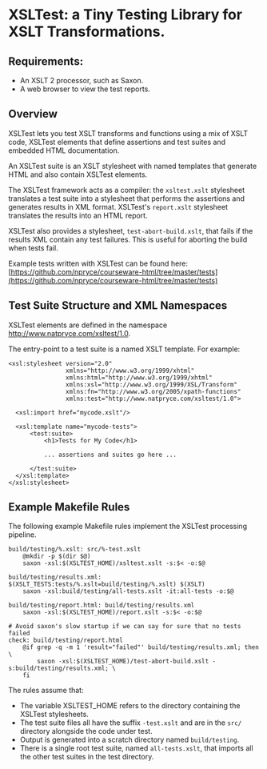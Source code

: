 XSLTest: a Tiny Testing Library for XSLT Transformations.
=========================================================

Requirements:
-------------

 * An XSLT 2 processor, such as Saxon.
 * A web browser to view the test reports.


Overview
--------

XSLTest lets you test XSLT transforms and functions using a mix of
XSLT code, XSLTest elements that define assertions and test suites and
embedded HTML documentation.

An XSLTest suite is an XSLT stylesheet with named templates that
generate HTML and also contain XSLTest elements.  

The XSLTest framework acts as a compiler: the `xsltest.xslt`
stylesheet translates a test suite into a stylesheet that performs the
assertions and generates results in XML format.  XSLTest's
`report.xslt` stylesheet translates the results into an HTML report.

XSLTest also provides a stylesheet, `test-abort-build.xslt`, that
fails if the results XML contain any test failures.  This is useful
for aborting the build when tests fail.

Example tests written with XSLTest can be found here: 
[https://github.com/npryce/courseware-html/tree/master/tests](https://github.com/npryce/courseware-html/tree/master/tests)


Test Suite Structure and XML Namespaces
---------------------------------------

XSLTest elements are defined in the namespace http://www.natpryce.com/xsltest/1.0.

The entry-point to a test suite is a named XSLT template.  For example:

    <xsl:stylesheet version="2.0"
                    xmlns="http://www.w3.org/1999/xhtml" 
                    xmlns:html="http://www.w3.org/1999/xhtml" 
                    xmlns:xsl="http://www.w3.org/1999/XSL/Transform" 
                    xmlns:fn="http://www.w3.org/2005/xpath-functions" 
                    xmlns:test="http://www.natpryce.com/xsltest/1.0">

      <xsl:import href="mycode.xslt"/>
      
      <xsl:template name="mycode-tests">
          <test:suite>
              <h1>Tests for My Code</h1>
              
              ... assertions and suites go here ...

          </test:suite>
      </xsl:template>
    </xsl:stylesheet>


Example Makefile Rules
----------------------

The following example Makefile rules implement the XSLTest processing pipeline.


	build/testing/%.xslt: src/%-test.xslt
		@mkdir -p $(dir $@)
		saxon -xsl:$(XSLTEST_HOME)/xsltest.xslt -s:$< -o:$@
    
	build/testing/results.xml: $(XSLT_TESTS:tests/%.xslt=build/testing/%.xslt) $(XSLT)
		saxon -xsl:build/testing/all-tests.xslt -it:all-tests -o:$@
        
	build/testing/report.html: build/testing/results.xml
		saxon -xsl:$(XSLTEST_HOME)/report.xslt -s:$< -o:$@
    
	# Avoid saxon's slow startup if we can say for sure that no tests failed
	check: build/testing/report.html
		@if grep -q -m 1 'result="failed"' build/testing/results.xml; then \
			saxon -xsl:$(XSLTEST_HOME)/test-abort-build.xslt -s:build/testing/results.xml; \
		fi


The rules assume that:

 * The variable XSLTEST_HOME refers to the directory containing the XSLTest stylesheets.
 * The test suite files all have the suffix `-test.xslt` and are in the `src/` directory alongside the code under test.
 * Output is generated into a scratch directory named `build/testing`.
 * There is a single root test suite, named `all-tests.xslt`, that imports all the other test suites in the test directory.
